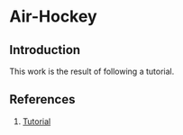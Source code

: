 # Air-Hockey

## Introduction

This work is the result of following a tutorial.

## References

1. [Tutorial](https://youtu.be/ZlAMVEVHkuI)
